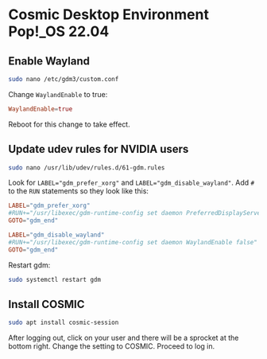# Cosmic Desktop Environment Pop!_OS 22.04

## Enable Wayland

```bash
sudo nano /etc/gdm3/custom.conf
```

Change `WaylandEnable` to true:

```conf
WaylandEnable=true
```

Reboot for this change to take effect.

## Update udev rules for NVIDIA users

```bash
sudo nano /usr/lib/udev/rules.d/61-gdm.rules
```

Look for `LABEL="gdm_prefer_xorg"` and `LABEL="gdm_disable_wayland"`. Add `#` to the `RUN` statements so they look like this:

```conf
LABEL="gdm_prefer_xorg"
#RUN+="/usr/libexec/gdm-runtime-config set daemon PreferredDisplayServer xorg"
GOTO="gdm_end"

LABEL="gdm_disable_wayland"
#RUN+="/usr/libexec/gdm-runtime-config set daemon WaylandEnable false"
GOTO="gdm_end"
```

Restart gdm:

```bash
sudo systemctl restart gdm
```

## Install COSMIC

```bash
sudo apt install cosmic-session
```

After logging out, click on your user and there will be a sprocket at the bottom right. Change the setting to COSMIC. Proceed to log in.
